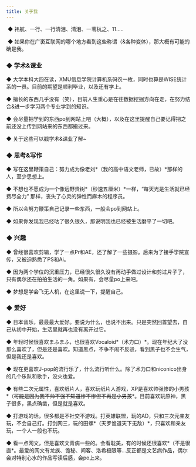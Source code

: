 ```yaml
---
title: 关于我
---
```



​    ◆ 祎航、一行、一行清泪、清泪、一苇杭之、11.....

​    ◆ 如果你在广袤互联网的哪个地方看到这些称谓（&各种变体），那大概有可能的确是我。

### ◆ 学术&课业

   ◆ 大学本科大四在读，XMU信息学院计算机系码农一枚，同时也算是WISE统计系的一员。目前的期望是顺利毕业，以及还有学上。

   ◆ 擅长的东西几乎没有（笑），目前人生重心是在往数据挖掘方向在走，在努力结合&进一步学习两个专业学到的知识。

   ◆ 会尽量把学到的东西po到网站上吧（大概），以及在这里提醒自己要记得把之前还没上传到网站来的东西都搬过来。

   ◆ 关于这些可以戳学术&课业了解~

### ◆  思考&写作

   ◆ 写在这里鞭策自己：努力成为像老刘*（我的高中语文老师，已故）*那样的人，至少思想上。

   ◆ 不想也不愿成为一个像远野贵树*（秒速五厘米）*一样，“每天光是生活就已经费尽全力” 那样，丧失了心灵的弹性而麻木的程序员。

   ◆ 所以会努力鞭策自己记录一些东西，一般会po到网站上。

   ◆ 如果你发现我已经咕了很久很久，那说明我也已经被生活磨平了一切吧。

### ◆  兴趣

   ◆ 曾经很喜欢剪辑，学了一点Pr和AE，还了解了一些摄影。后来为了接手学院宣传，又被迫熟悉了PS和Ai。

   ◆ 因为两个学位的沉重压力，已经很久很久没有再动手做过设计和剪过片子了，只有偶尔还在拍拍生活的一角。如果有，会尽量po上来吧。

   ◆ 梦想是学会飞无人机，在这里说一下，提醒自己。

### ◆  爱好

   ◆ 日本音乐，最最最大爱好。要说为什么，也说不出来。只是突然回首望去，自己从初中开始，生活里就再也没有离开过它。

   ◆ 年轻时候很喜欢まふまふ，也很喜欢Vocaloid*（术力口）*。现在年纪大了没那么喜欢了，但是还是喜欢。知道黑点，不争不闹不反驳，看到黑子也不会生气，但是我还是喜欢。

   ◆ 现在更喜欢J-pop的流行乐了，什么流行听什么。除了术力口和niconico出身的几个乐队和歌手，没火也爱。

   ◆ 有些二次元属性，喜欢纸片人，喜欢玩纸片人游戏，XP是喜欢帅强惨的小男孩*（~~可能是因为我不帅不强不知道惨不惨但不再是小男孩~~*。目前喜欢玩原神，黑子很多，黑点确凿，但是就是喜欢。

   ◆ 打游戏的话，很多都是不社交不游戏。打英雄联盟，玩的AD，只和三次元亲友玩，不会自己打。打剑网三，玩的田螺*（天罗诡道天下无敌）*，只喜欢和亲友玩，一个人一般也不玩。

   ◆ 看一点网文，但是喜欢文青病一些的。会看耽美，有的时候还很喜欢*（不是很直*。最爱的网文有龙族、诡秘、间客、洛希极限等...反正都是文艺病作品，偶尔会对特别心水的作品写读后感，会po上来。
